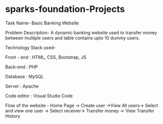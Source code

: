 # sparks-foundation-Projects
Task Name- Basic Banking Website

Problem Description- A dynamic banking website used to transfer money between multiple users and table contains upto 10 dummy users.

Technology Stack used-

Front - end : HTML, CSS, Bootstrap, JS

Back-end : PHP

Database : MySQL

Server : Apache

Code editor : Visual Studio Code

Flow of the website -
Home Page -> Create user ->View All users-> Select and view one user -> Select receiver-> Transfer money -> View Transfer History
